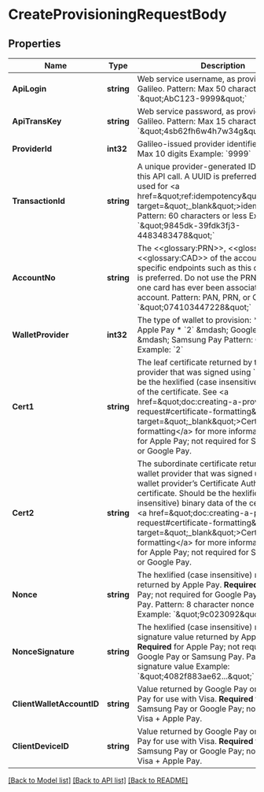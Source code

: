 # CreateProvisioningRequestBody

## Properties
Name | Type | Description | Notes
------------ | ------------- | ------------- | -------------
**ApiLogin** | **string** | Web service username, as provided by Galileo. Pattern: Max 50 characters Example: &#x60;\&quot;AbC123-9999\&quot;&#x60; | [default to AbC123-9999]
**ApiTransKey** | **string** | Web service password, as provided by Galileo. Pattern: Max 15 characters Example: &#x60;\&quot;4sb62fh6w4h7w34g\&quot;&#x60; | [default to 4sb62fh6w4h7w34g]
**ProviderId** | **int32** | Galileo-issued provider identifier. Pattern: Max 10 digits Example: &#x60;9999&#x60; | [default to 9999]
**TransactionId** | **string** | A unique provider-generated ID to identify this API call. A UUID is preferred. This value is used for &lt;a href&#x3D;\&quot;ref:idempotency\&quot; target&#x3D;\&quot;_blank\&quot;&gt;idempotency&lt;/a&gt;. Pattern: 60 characters or less Example: &#x60;\&quot;9845dk-39fdk3fj3-4483483478\&quot;&#x60; | [default to 123e4567-e89b-12d3-a456-426614174000]
**AccountNo** | **string** | The &lt;&lt;glossary:PRN&gt;&gt;, &lt;&lt;glossary:PAN&gt;&gt; or &lt;&lt;glossary:CAD&gt;&gt; of the account. For card-specific endpoints such as this one, the CAD is preferred. Do not use the PRN if more than one card has ever been associated with this account. Pattern: PAN, PRN, or CAD Example: &#x60;\&quot;074103447228\&quot;&#x60; | [default to 074103447228]
**WalletProvider** | **int32** | The type of wallet to provision: * &#x60;1&#x60; &amp;mdash; Apple Pay * &#x60;2&#x60; &amp;mdash; Google Pay * &#x60;3&#x60; &amp;mdash; Samsung Pay  Pattern: One digit Example: &#x60;2&#x60; | [default to WALLET_PROVIDER.2_]
**Cert1** | **string** | The leaf certificate returned by the wallet provider that was signed using &#x60;cert2&#x60;. Should be the hexlified (case insensitive) binary data of the certificate. See &lt;a href&#x3D;\&quot;doc:creating-a-provisioning-request#certificate-formatting\&quot; target&#x3D;\&quot;_blank\&quot;&gt;Certificate formatting&lt;/a&gt; for more information. Required for Apple Pay; not required for Samsung Pay or Google Pay. | [optional] [default to null]
**Cert2** | **string** | The subordinate certificate returned by the wallet provider that was signed using the wallet provider’s Certificate Authority (CA) certificate. Should be the hexlified (case insensitive) binary data of the certificate. See &lt;a href&#x3D;\&quot;doc:creating-a-provisioning-request#certificate-formatting\&quot; target&#x3D;\&quot;_blank\&quot;&gt;Certificate formatting&lt;/a&gt; for more information. Required for Apple Pay; not required for Samsung Pay or Google Pay. | [optional] [default to null]
**Nonce** | **string** | The hexlified (case insensitive) nonce value returned by Apple Pay. **Required** for Apple Pay; not required for Google Pay or Samsung Pay. Pattern: 8 character nonce value Example: &#x60;\&quot;9c023092\&quot;&#x60; | [optional] [default to null]
**NonceSignature** | **string** | The hexlified (case insensitive) nonce signature value returned by Apple Pay. **Required** for Apple Pay; not required for Google Pay or Samsung Pay. Pattern: Nonce signature value Example: &#x60;\&quot;4082f883ae62...\&quot;&#x60; | [optional] [default to null]
**ClientWalletAccountID** | **string** | Value returned by Google Pay or Samsung Pay for use with Visa. **Required** for Visa + Samsung Pay or Google Pay; not required for Visa + Apple Pay. | [optional] [default to null]
**ClientDeviceID** | **string** | Value returned by Google Pay or Samsung Pay for use with Visa. **Required** for Visa + Samsung Pay or Google Pay; not required for Visa + Apple Pay. | [optional] [default to null]

[[Back to Model list]](../README.md#documentation-for-models) [[Back to API list]](../README.md#documentation-for-api-endpoints) [[Back to README]](../README.md)

